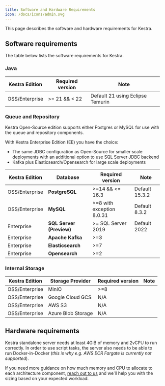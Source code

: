 ```yaml
---
title: Software and Hardware Requirements
icon: /docs/icons/admin.svg
---
```


This page describes the software and hardware requirements for Kestra.

## Software requirements

The table below lists the software requirements for Kestra.

### Java

| Kestra Edition | Required version | Note                             |
|----------------|------------------|----------------------------------|
| OSS/Enterprise | >= 21 && < 22    | Default 21 using Eclipse Temurin |

### Queue and Repository

Kestra Open-Source edition supports either Postgres or MySQL for use with the queue and repository components.

With Kestra Enterprise Edition (EE) you have the choice:
- The same JDBC configuration as Open-Source for smaller scale deployments with an additional option to use SQL Server JDBC backend
- Kafka plus Elasticsearch/Opensearch for large scale deployments

| Kestra Edition    | Database                 | Required version          | Note           |
|-------------------|--------------------------|---------------------------|----------------|
| OSS/Enterprise    | **PostgreSQL**           | >=14 && <= 16.3             | Default 15.3.2 |
| OSS/Enterprise    | **MySQL**                | >=8 with exception 8.0.31 | Default 8.3.2  |
| Enterprise        | **SQL Server (Preview)** | >= SQL Server 2019        | Default 2022   |
| Enterprise        | **Apache Kafka**         | >=3                       |                |
| Enterprise        | **Elasticsearch**        | >=7                       |                |
| Enterprise        | **Opensearch**           | >=2                       |                |

### Internal Storage

| Kestra Edition    | Storage Provider   | Required version          | Note                             |
|-------------------|--------------------|---------------------------|----------------------------------|
| OSS/Enterprise    | MinIO              | >=8                       |                                  |
| OSS/Enterprise    | Google Cloud GCS   | N/A                       |                                  |
| OSS/Enterprise    | AWS S3             | N/A                       |                                  |
| OSS/Enterprise    | Azure Blob Storage | N/A                       |                                  |


## Hardware requirements

Kestra standalone server needs at least 4GiB of memory and 2vCPU to run correctly. In order to use script tasks, the server also needs to be able to run Docker-in-Docker (_this is why e.g. AWS ECR Fargate is currently not supported_).

If you need more guidance on how much memory and CPU to allocate to each architecture component, [reach out to us](/demo) and we'll help you with the sizing based on your expected workload.
